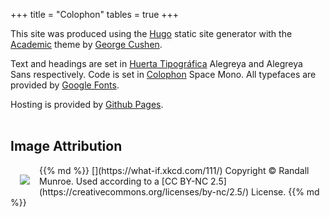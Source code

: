 +++
title = "Colophon"
tables = true
+++


This site was produced using the <a href="http://gohugo.io">Hugo</a> static site generator with the <a href="https://github.com/gcushen/hugo-academic">Academic</a> theme by <a href="https://georgecushen.com/">George Cushen</a>.

Text and headings are set in <a href="https://huertatipografica.com/en">Huerta Tipográfica</a> Alegreya and Alegreya Sans respectively. Code is set in <a href="https://www.colophon-foundry.org/">Colophon</a> Space Mono. All typefaces are provided by <a href="https://fonts.google.com/">Google Fonts</a>.

Hosting is provided by <a href="https://pages.github.com">Github Pages</a>.
<br><br>

## Image Attribution

<div class="row">
{{% md %}}
[<img style="margin:15px;" align="left" src="/img/summon.png"/>](https://what-if.xkcd.com/111/) Copyright &copy; Randall Munroe. Used according to a [CC BY-NC 2.5](https://creativecommons.org/licenses/by-nc/2.5/) License.
{{% md %}}
</div>



